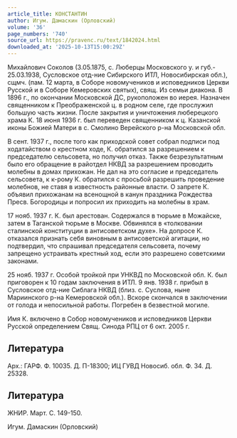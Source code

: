 ```yaml
---
article_title: КОНСТАНТИН
author: Игум. Дамаскин (Орловский)
volume: '36'
page_numbers: '740'
source_url: https://pravenc.ru/text/1842024.html
downloaded_at: '2025-10-13T15:00:29Z'
---
```


Михайлович Соколов (3.05.1875, с. Люберцы Московского у. и губ.- 25.03.1938, Сусловское отд-ние Сибирского ИТЛ, Новосибирская обл.), сщмч. (пам. 12 марта, в Соборе новомучеников и исповедников Церкви Русской и в Соборе Кемеровских святых), свящ. Из семьи диакона. В 1896 г., по окончании Московской ДС, рукоположен во иерея. Назначен священником к Преображенской ц. в родном селе, где прослужил большую часть жизни. После закрытия и уничтожения люберецкого храма К. 18 июня 1936 г. был переведен священником к ц. Казанской иконы Божией Матери в с. Смолино Верейского р-на Московской обл.

В сент. 1937 г., после того как приходской совет собрал подписи под ходатайством о крестном ходе, К. обратился за разрешением к председателю сельсовета, но получил отказ. Также безрезультатным было его обращение в райотдел НКВД за разрешением проводить молебны в домах прихожан. Не дал на это согласие и председатель сельсовета, к к-рому К. обратился с просьбой разрешить проведение молебнов, не ставя в известность районные власти. О запрете К. объявил прихожанам на всенощной в канун праздника Рождества Пресв. Богородицы и попросил их приходить на молебны в храм.

17 нояб. 1937 г. К. был арестован. Содержался в тюрьме в Можайске, затем в Таганской тюрьме в Москве. Обвинялся в «толковании сталинской конституции в антисоветском духе». На допросе К. отказался признать себя виновным в антисоветской агитации, но подтвердил, что спрашивал председателя сельсовета, почему запрещено устраивать крестный ход, если это разрешено советскими законами.

25 нояб. 1937 г. Особой тройкой при УНКВД по Московской обл. К. был приговорен к 10 годам заключения в ИТЛ. 9 янв. 1938 г. прибыл в Сусловское отд-ние Сиблага НКВД (близ. с. Суслова, ныне Мариинского р-на Кемеровской обл.). Вскоре скончался в заключении от голода и непосильной работы. Погребен в безвестной могиле.

Имя К. включено в Собор новомучеников и исповедников Церкви Русской определением Свящ. Синода РПЦ от 6 окт. 2005 г.

## Литература

Арх.: ГАРФ. Ф. 10035. Д. П-18300; ИЦ ГУВД Новосиб. обл. Ф. 34. Д. 25328.

## Литература

ЖНИР. Март. С. 149-150.

Игум. Дамаскин (Орловский)
